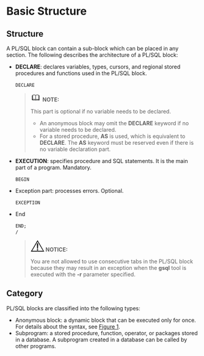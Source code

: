 # Basic Structure<a name="EN-US_TOPIC_0289900940"></a>

## Structure<a name="en-us_topic_0283136783_en-us_topic_0237122217_en-us_topic_0059778559_s764fc3b756ed40e6a5ad9af5559feafa"></a>

A PL/SQL block can contain a sub-block which can be placed in any section. The following describes the architecture of a PL/SQL block:

-   **DECLARE**: declares variables, types, cursors, and regional stored procedures and functions used in the PL/SQL block.

    ```
    DECLARE
    ```

    >![](public_sys-resources/icon-note.gif) **NOTE:** 
    >
    >This part is optional if no variable needs to be declared.
    >-   An anonymous block may omit the  **DECLARE**  keyword if no variable needs to be declared.
    >-   For a stored procedure,  **AS**  is used, which is equivalent to  **DECLARE**. The  **AS**  keyword must be reserved even if there is no variable declaration part.

-   **EXECUTION**: specifies procedure and SQL statements. It is the main part of a program. Mandatory.

    ```
    BEGIN
    ```

-   Exception part: processes errors. Optional.

    ```
    EXCEPTION
    ```

-   End

    ```
    END;
    /
    ```

    >![](public_sys-resources/icon-notice.gif) **NOTICE:** 
    >
    >You are not allowed to use consecutive tabs in the PL/SQL block because they may result in an exception when the  **gsql**  tool is executed with the  **-r**  parameter specified.


## Category<a name="en-us_topic_0283136783_en-us_topic_0237122217_en-us_topic_0059778559_se3799278381c4fcc9654d957d2f87ba0"></a>

PL/SQL blocks are classified into the following types:

-   Anonymous block: a dynamic block that can be executed only for once. For details about the syntax, see  [Figure 1](anonymous-blocks.md#en-us_topic_0283137481_en-us_topic_0237122218_en-us_topic_0059779171_f19ed9f384e0646f29744951d7eec8c3b).
-   Subprogram: a stored procedure, function, operator, or packages stored in a database. A subprogram created in a database can be called by other programs.

